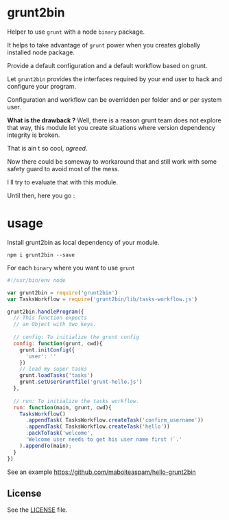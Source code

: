 # grunt2bin

Helper to use `grunt` with a node `binary` package.

It helps to take advantage of `grunt` power when you creates globally installed node package.

Provide a default configuration and a default workflow based on grunt.

Let `grunt2bin` provides the interfaces required by your end user to hack and configure your program.

Configuration and workflow can be overridden per folder and or per system user.

__What is the drawback ?__ Well, there is a reason grunt team does not explore that way, 
this module let you create situations where version dependency integrity 
is broken.

That is ain t so cool, _agreed_.

Now there could be someway to workaround that 
and still work with some safety guard to avoid most of the mess.

I ll try to evaluate that with this module.

Until then, here you go :

# usage

Install grunt2bin as local dependency of your module.

```npm i grunt2bin --save```

For each `binary` where you want to use `grunt`

```js
#!/usr/bin/env node

var grunt2bin = require('grunt2bin')
var TasksWorkflow = require('grunt2bin/lib/tasks-workflow.js')

grunt2bin.handleProgram({
  // This function expects
  // an Object with two keys.
  
  // config: To initialize the grunt config
  config: function(grunt, cwd){
    grunt.initConfig({
      'user': ''
    })
    // load my super tasks
    grunt.loadTasks('tasks')
    grunt.setUserGruntfile('grunt-hello.js')
  },
  
  // run: To initialize the tasks workflow.
  run: function(main, grunt, cwd){
    TasksWorkflow()
      .appendTask( TasksWorkflow.createTask('confirm_username'))
      .appendTask( TasksWorkflow.createTask('hello'))
      .packToTask('welcome',
      'Welcome user needs to get his user name first !`.'
    ).appendTo(main);
  }
})
```

See an example https://github.com/maboiteaspam/hello-grunt2bin


## License
See the [LICENSE](./LICENSE) file.
